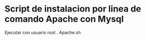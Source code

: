 # Script de instalacion por linea de comando Apache con Mysql
Ejecutar con usuario root . Apache.sh
